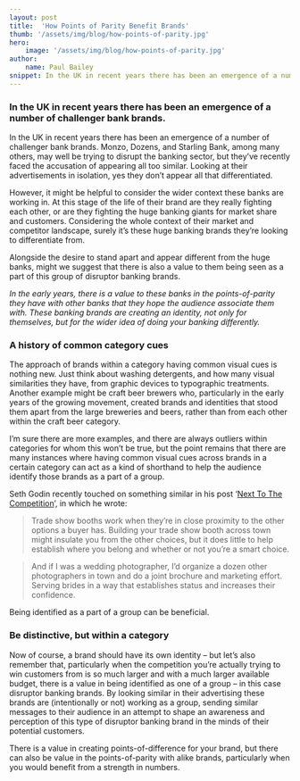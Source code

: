 ```yaml
---
layout: post
title:  'How Points of Parity Benefit Brands'
thumb: '/assets/img/blog/how-points-of-parity.jpg'
hero: 
    image: '/assets/img/blog/how-points-of-parity.jpg'
author: 
    name: Paul Bailey
snippet: In the UK in recent years there has been an emergence of a number of challenger bank brands.
---
```


### In the UK in recent years there has been an emergence of a number of challenger bank brands.

In the UK in recent years there has been an emergence of a number of challenger bank brands. Monzo, Dozens, and Starling 
Bank, among many others, may well be trying to disrupt the banking sector, but they’ve recently faced the accusation of 
appearing all too similar. Looking at their advertisements in isolation, yes they don’t appear all that differentiated.

However, it might be helpful to consider the wider context these banks are working in. At this stage of the life of 
their brand are they really fighting each other, or are they fighting the huge banking giants for market share and 
customers. Considering the whole context of their market and competitor landscape, surely it’s these huge banking brands 
they’re looking to differentiate from.

Alongside the desire to stand apart and appear different from the huge banks, might we suggest that there is also a 
value to them being seen as a part of this group of disruptor banking brands.

_In the early years, there is a value to these banks in the points-of-parity they have with other banks that they hope 
the audience associate them with. These banking brands are creating an identity, not only for themselves, but for the 
wider idea of doing your banking differently._

### A history of common category cues

The approach of brands within a category having common visual cues is nothing new. Just think about washing detergents, 
and how many visual similarities they have, from graphic devices to typographic treatments. Another example might be 
craft beer brewers who, particularly in the early years of the growing movement, created brands and identities that 
stood them apart from the large breweries and beers, rather than from each other within the craft beer category.

I’m sure there are more examples, and there are always outliers within categories for whom this won’t be true, but the 
point remains that there are many instances where having common visual cues across brands in a certain category can act 
as a kind of shorthand to help the audience identify those brands as a part of a group.

Seth Godin recently touched on something similar in his post 
‘<a href="https://seths.blog/2019/04/next-to-the-competition-2/" target="_blank">Next To The Competition</a>’, in which 
he wrote: 

>Trade show booths work when they’re in close proximity to the other options a buyer has. Building your trade show 
booth across town might insulate you from the other choices, but it does little to help establish where you belong and 
whether or not you’re a smart choice.

>And if I was a wedding photographer, I’d organize a dozen other photographers in town and do a joint brochure and 
marketing effort. Serving brides in a way that establishes status and increases their confidence.

Being identified as a part of a group can be beneficial.

### Be distinctive, but within a category

Now of course, a brand should have its own identity – but let’s also remember that, particularly when the competition 
you’re actually trying to win customers from is so much larger and with a much larger available budget, there is a value 
in being identified as one of a group – in this case disruptor banking brands. By looking similar in their advertising 
these brands are (intentionally or not) working as a group, sending similar messages to their audience in an attempt to 
shape an awareness and perception of this type of disruptor banking brand in the minds of their potential customers.

There is a value in creating points-of-difference for your brand, but there can also be value in the points-of-parity 
with alike brands, particularly when you would benefit from a strength in numbers.